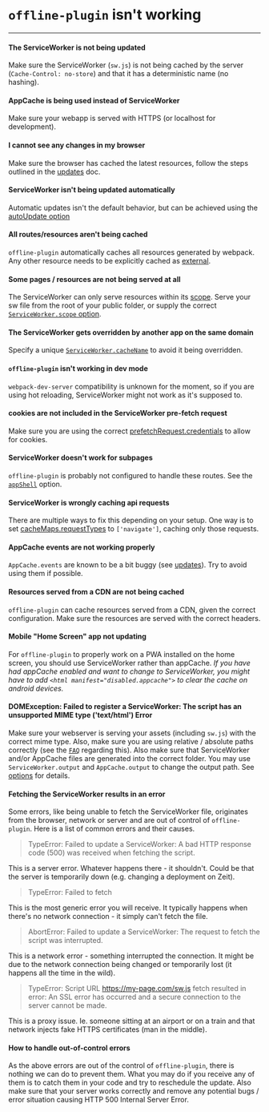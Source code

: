 # `offline-plugin` isn't working

___________________________________

#### The ServiceWorker is not being updated

Make sure the ServiceWorker (`sw.js`) is not being cached by the server (`Cache-Control: no-store`) and that it has a deterministic name (no hashing).
  
#### AppCache is being used instead of ServiceWorker

Make sure your webapp is served with HTTPS (or localhost for development).

#### I cannot see any changes in my browser

Make sure the browser has cached the latest resources, follow the steps outlined in the [updates](updates.md) doc.

#### ServiceWorker isn't being updated automatically

Automatic updates isn't the default behavior, but can be achieved using the [autoUpdate option](options.md#autoupdate-true--number)

#### All routes/resources aren't being cached

`offline-plugin` automatically caches all resources generated by webpack. Any other resource needs to be explicitly cached as [external](options.md#externals-arraystring).

#### Some pages / resources are not being served at all

The ServiceWorker can only serve resources within its [scope](https://developer.mozilla.org/en-US/docs/Web/API/ServiceWorkerContainer/register). Serve your sw file from the root of your public folder, or supply the correct [`ServiceWorker.scope` option](options.md#serviceworker-object--null--false).

#### The ServiceWorker gets overridden by another app on the same domain

Specify a unique [`ServiceWorker.cacheName`](options.md#serviceworker-object--null--false) to avoid it being overridden.

#### `offline-plugin` isn't working in dev mode

`webpack-dev-server` compatibility is unknown for the moment, so if you are using hot reloading, ServiceWorker might not work as it's supposed to.

#### cookies are not included in the ServiceWorker pre-fetch request

Make sure you are using the correct [prefetchRequest.credentials](options.md#serviceworker-object--null--false) to allow for cookies.

#### ServiceWorker doesn't work for subpages

`offline-plugin` is probably not configured to handle these routes. See the [`appShell`](app-shell.md) option.

#### ServiceWorker is wrongly caching api requests

There are multiple ways to fix this depending on your setup. One way is to set [cacheMaps.requestTypes](cache-maps.md) to `['navigate']`, caching only those requests.

#### AppCache events are not working properly

`AppCache.events` are known to be a bit buggy (see [updates](updates.md)). Try to avoid using them if possible.

#### Resources served from a CDN are not being cached

`offline-plugin` can cache resources served from a CDN, given the correct configuration. Make sure the resources are served with the correct headers.

#### Mobile "Home Screen" app not updating

For `offline-plugin` to properly work on a PWA installed on the home screen, you should use ServiceWorker rather than appCache. _If you have had appCache enabled and want to change to ServiceWorker, you might have to add `<html manifest="disabled.appcache">` to clear the cache on android devices._

#### DOMException: Failed to register a ServiceWorker: The script has an unsupported MIME type ('text/html') Error

Make sure your webserver is serving your assets (including `sw.js`) with the correct mime type. Also, make sure you are using relative / absolute paths correctly (see the [`FAQ`](FAQ.md) regarding this). Also make sure that ServiceWorker and/or AppCache files are generated into the correct folder. You may use `ServiceWorker.output` and `AppCache.output` to change the output path. See [options](options.md) for details.

#### Fetching the ServiceWorker results in an error

Some errors, like being unable to fetch the ServiceWorker file, originates from the browser, network or server and are out of control of `offline-plugin`. Here is a list of common errors and their causes.

> TypeError: Failed to update a ServiceWorker: A bad HTTP response code (500) was received when fetching the script.

This is a server error. Whatever happens there - it shouldn't. Could be that the server is temporarily down (e.g. changing a deployment on Zeit).

> TypeError: Failed to fetch

This is the most generic error you will receive. It typically happens when there's no network connection - it simply can't fetch the file.

> AbortError: Failed to update a ServiceWorker: The request to fetch the script was interrupted.

This is a network error - something interrupted the connection. It might be due to the network connection being changed or temporarily lost (it happens all the time in the wild).

> TypeError: Script URL https://my-page.com/sw.js fetch resulted in error: An SSL error has occurred and a secure connection to the server cannot be made.

This is a proxy issue. Ie. someone sitting at an airport or on a train and that network injects fake HTTPS certificates (man in the middle).

#### How to handle out-of-control errors

As the above errors are out of the control of `offline-plugin`, there is nothing we can do to prevent them. What you may do if you receive any of them is to catch them in your code and try to reschedule the update. Also make sure that your server works correctly and remove any potential bugs / error situation causing HTTP 500 Internal Server Error.
